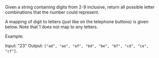 Given a string containing digits from 2-9 inclusive, return all possible letter combinations that the number could represent.

A mapping of digit to letters (just like on the telephone buttons) is given below. Note that 1 does not map to any letters.

Example:

Input: "23"
Output: `["ad", "ae", "af", "bd", "be", "bf", "cd", "ce", "cf"]`.